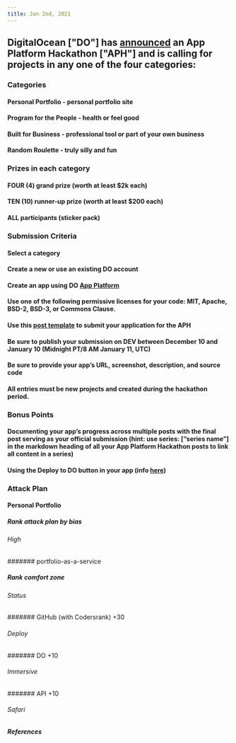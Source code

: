 ```yaml
---
title: Jan 2nd, 2021
---
```


## DigitalOcean ["DO"] has [announced](https://dev.to/devteam/announcing-the-digitalocean-app-platform-hackathon-on-dev-2i1k) an App Platform Hackathon ["APH"] and is calling for projects in any one of the four categories:
### Categories
#### Personal Portfolio - personal portfolio site
#### Program for the People - health or feel good
#### Built for Business - professional tool or part of your own business
#### Random Roulette - truly silly and fun
### Prizes in each category
#### FOUR (4) grand prize (worth at least $2k each)
#### TEN (10) runner-up prize (worth at least $200 each)
#### ALL participants (sticker pack)
### Submission Criteria
#### Select a category
#### Create a new or use an existing DO account
#### Create an app using DO [App Platform](https://www.digitalocean.com/docs/app-platform)
#### Use one of the following permissive licenses for your code: MIT, Apache, BSD-2, BSD-3, or Commons Clause.
#### Use this [post template](https://dev.to/new/dohackathon) to submit your application for the APH
#### Be sure to publish your submission on DEV between December 10 and January 10 (Midnight PT/8 AM January 11, UTC)
#### Be sure to provide your app’s URL, screenshot, description, and source code
#### All entries must be new projects and created during the hackathon period.
### Bonus Points
#### Documenting your app’s progress across multiple posts with the final post serving as your official submission (hint: use series: [“series name”] in the markdown heading of all your App Platform Hackathon posts to link all content in a series)
#### Using the Deploy to DO button in your app (info [here](https://www.digitalocean.com/docs/app-platform/how-to/add-deploy-do-button))
### Attack Plan
#### Personal Portfolio
##### Rank attack plan by bias
###### High
####### portfolio-as-a-service
##### Rank comfort zone
###### Status
####### GitHub (with Codersrank) +30
###### Deploy
####### DO +10
###### Immersive
####### API +10
###### Safari
##### References
